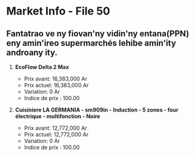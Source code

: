 # Market Info - File 50

## Fantatrao ve ny fiovan'ny vidin'ny entana(PPN) eny amin'ireo supermarchés lehibe amin'ity androany ity.

1. **EcoFlow Delta 2 Max**
   - Prix avant: 16,383,000 Ar
   - Prix actuel: 16,383,000 Ar
   - Variation: 0 Ar
   - Indice de prix : 100.00

2. **Cuisiniere LA GERMANIA - sm909in - Induction - 5 zones - four électrique - multifonction - Noire**
   - Prix avant: 12,772,000 Ar
   - Prix actuel: 12,772,000 Ar
   - Variation: 0 Ar
   - Indice de prix : 100.00

